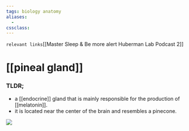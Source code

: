 ```yaml
---
tags: biology anatomy
aliases: 
  - 
cssclass: 
---
```

`relevant links`[[Master Sleep & Be more alert Huberman Lab Podcast 2]]

 # [[pineal gland]]

### TLDR;
- a [[endocrine]] gland that is mainly responsible for the production of [[melatonin]].
- it is located near the center of the brain and resembles a pinecone.

![](https://i.imgur.com/e6mWwyN.png)

### 